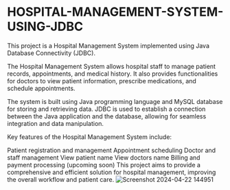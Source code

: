 
# HOSPITAL-MANAGEMENT-SYSTEM-USING-JDBC
This project is a Hospital Management System implemented using Java Database Connectivity (JDBC).

The Hospital Management System allows hospital staff to manage patient records, appointments, and medical history. It also provides functionalities for doctors to view patient information, prescribe medications, and schedule appointments.

The system is built using Java programming language and MySQL database for storing and retrieving data. JDBC is used to establish a connection between the Java application and the database, allowing for seamless integration and data manipulation.

Key features of the Hospital Management System include:

Patient registration and management
Appointment scheduling
Doctor and staff management
View patient name
View doctors name
Billing and payment processing (upcoming soon)
This project aims to provide a comprehensive and efficient solution for hospital management, improving the overall workflow and patient care.
![Screenshot 2024-04-22 144951](https://github.com/ANAND1304/HOSPITAL-MANAGEMENT-SYSTEM-USING-JDBC/assets/130790148/56d84877-fe1e-473d-835d-138f37fc93b2)
